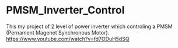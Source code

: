 # PMSM_Inverter_Control

This my project of 2 level of power inverter which controling a PMSM (Pernament Magenet Synchronous Motor). 
https://www.youtube.com/watch?v=fd7ODuH5dSQ
